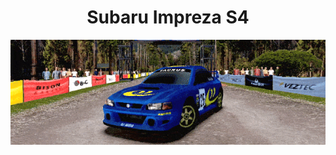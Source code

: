 <div align="center">
  <h1>Subaru Impreza S4</h1>
  <img src="./taurus_view_loop.gif" alt="Old School Rally GIF" width="900"/>
</div>
